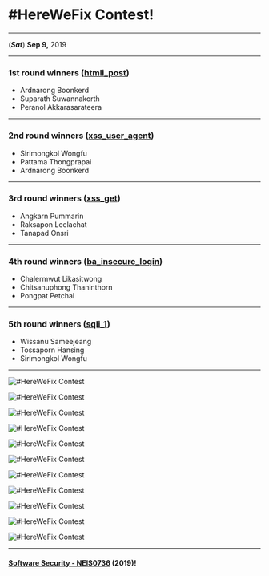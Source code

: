 # **#HereWeFix Contest**!

---
(***Sat***) **Sep 9,** 2019 

---
### **1st** round winners ([htmli_post](https://peranol.github.io/htmli_post))
* Ardnarong Boonkerd
* Suparath Suwannakorth
* Peranol Akkarasarateera

---
### **2nd** round winners ([xss_user_agent](https://pattamatax.github.io/xss_user_agent))
* Sirimongkol Wongfu
* Pattama Thongprapai
* Ardnarong Boonkerd

---
### **3rd** round winners ([xss_get](https://c61213on.github.io/xss_get))
* Angkarn Pummarin
* Raksapon Leelachat
* Tanapad Onsri

---
### **4th** round winners ([ba_insecure_login](https://chitsanuphongt.github.io/ba_insecure_login))
* Chalermwut Likasitwong
* Chitsanuphong Thaninthorn
* Pongpat Petchai

---
### **5th** round winners ([sqli_1](https://twinzabx2.github.io/sqli_1))
* Wissanu Sameejeang
* Tossaporn Hansing
* Sirimongkol Wongfu

---

![](HereWeFix/54.jpg "#HereWeFix Contest")

![](HereWeFix/56.jpg "#HereWeFix Contest")

![](HereWeFix/58.jpg "#HereWeFix Contest")

![](HereWeFix/60.jpg "#HereWeFix Contest")

![](HereWeFix/62.jpg "#HereWeFix Contest")

![](HereWeFix/64.jpg "#HereWeFix Contest")

![](HereWeFix/68.jpg "#HereWeFix Contest")

![](HereWeFix/70.jpg "#HereWeFix Contest")

![](HereWeFix/72.jpg "#HereWeFix Contest")

![](HereWeFix/74.jpg "#HereWeFix Contest")

![](HereWeFix/76.jpg "#HereWeFix Contest")

---

#### **[Software Security - NEIS0736](../) (2019)**!